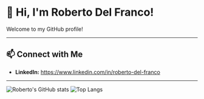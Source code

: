 # 👋 Hi, I'm Roberto Del Franco!

Welcome to my GitHub profile!

---

## 📫 Connect with Me

- **LinkedIn:** https://www.linkedin.com/in/roberto-del-franco

---

![Roberto's GitHub stats](https://github-readme-stats.vercel.app/api?username=robertodelfranco&count_private=true&show_icons=true&hide=issues&theme=radical)
![Top Langs](https://github-readme-stats.vercel.app/api/top-langs/?username=robertodelfranco&layout=compact&theme=radical)
